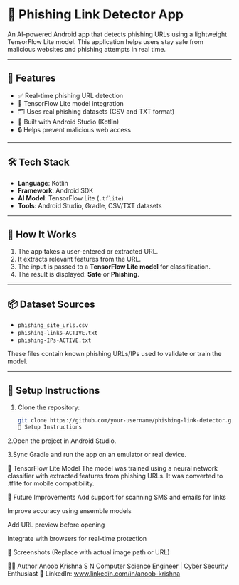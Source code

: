# 🔐 Phishing Link Detector App

An AI-powered Android app that detects phishing URLs using a lightweight TensorFlow Lite model. This application helps users stay safe from malicious websites and phishing attempts in real time.

---

## 🚀 Features

- ✅ Real-time phishing URL detection  
- 🧠 TensorFlow Lite model integration  
- 🗂️ Uses real phishing datasets (CSV and TXT format)  
- 📱 Built with Android Studio (Kotlin)  
- 🔒 Helps prevent malicious web access  

---

## 🛠️ Tech Stack

- **Language**: Kotlin  
- **Framework**: Android SDK  
- **AI Model**: TensorFlow Lite (`.tflite`)  
- **Tools**: Android Studio, Gradle, CSV/TXT datasets  

---

## 🧪 How It Works

1. The app takes a user-entered or extracted URL.  
2. It extracts relevant features from the URL.  
3. The input is passed to a **TensorFlow Lite model** for classification.  
4. The result is displayed: **Safe** or **Phishing**.  

---

## 📦 Dataset Sources

- `phishing_site_urls.csv`  
- `phishing-links-ACTIVE.txt`  
- `phishing-IPs-ACTIVE.txt`  

These files contain known phishing URLs/IPs used to validate or train the model.

---

## 📱 Setup Instructions

1. Clone the repository:
   ```bash
   git clone https://github.com/your-username/phishing-link-detector.git
   📱 Setup Instructions
2.Open the project in Android Studio.

3.Sync Gradle and run the app on an emulator or real device.

🤖 TensorFlow Lite Model
The model was trained using a neural network classifier with extracted features from phishing URLs. It was converted to .tflite for mobile compatibility.

🧠 Future Improvements
Add support for scanning SMS and emails for links

Improve accuracy using ensemble models

Add URL preview before opening

Integrate with browsers for real-time protection

📸 Screenshots
(Replace with actual image path or URL)


🙋‍♂️ Author
Anoob Krishna S N
Computer Science Engineer | Cyber Security Enthusiast
🔗 LinkedIn: www.linkedin.com/in/anoob-krishna


